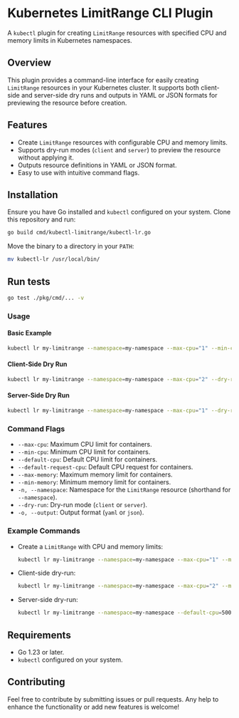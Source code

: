 # Kubernetes LimitRange CLI Plugin

A `kubectl` plugin for creating `LimitRange` resources with specified CPU and memory limits in Kubernetes namespaces.

## Overview

This plugin provides a command-line interface for easily creating `LimitRange` resources in your Kubernetes cluster. It supports both client-side and server-side dry runs and outputs in YAML or JSON formats for previewing the resource before creation.

## Features

- Create `LimitRange` resources with configurable CPU and memory limits.
- Supports dry-run modes (`client` and `server`) to preview the resource without applying it.
- Outputs resource definitions in YAML or JSON format.
- Easy to use with intuitive command flags.

## Installation

Ensure you have Go installed and `kubectl` configured on your system. Clone this repository and run:

```bash
go build cmd/kubectl-limitrange/kubectl-lr.go
```

Move the binary to a directory in your `PATH`:

```bash
mv kubectl-lr /usr/local/bin/
```

## Run tests

```bash
go test ./pkg/cmd/... -v
```

### Usage

#### Basic Example

```bash
kubectl lr my-limitrange --namespace=my-namespace --max-cpu="1" --min-cpu=100m --max-memory=500Mi --min-memory=100Mi
```

#### Client-Side Dry Run

```bash
kubectl lr my-limitrange --namespace=my-namespace --max-cpu="2" --dry-run=client -o yaml
```

#### Server-Side Dry Run

```bash
kubectl lr my-limitrange --namespace=my-namespace --max-cpu="1" --dry-run=server -o json
```

### Command Flags

- `--max-cpu`: Maximum CPU limit for containers.
- `--min-cpu`: Minimum CPU limit for containers.
- `--default-cpu`: Default CPU limit for containers.
- `--default-request-cpu`: Default CPU request for containers.
- `--max-memory`: Maximum memory limit for containers.
- `--min-memory`: Minimum memory limit for containers.
- `-n, --namespace`: Namespace for the `LimitRange` resource (shorthand for `--namespace`).
- `--dry-run`: Dry-run mode (`client` or `server`).
- `-o, --output`: Output format (`yaml` or `json`).

### Example Commands

- Create a `LimitRange` with CPU and memory limits:
  ```bash
  kubectl lr my-limitrange --namespace=my-namespace --max-cpu="1" --min-cpu=100m --max-memory=500Mi --min-memory=100Mi
  ```

- Client-side dry-run:
  ```bash
  kubectl lr my-limitrange --namespace=my-namespace --max-cpu="2" --min-cpu=500m --dry-run=client -o yaml
  ```

- Server-side dry-run:
  ```bash
  kubectl lr my-limitrange --namespace=my-namespace --default-cpu=500m --default-request-cpu=200m --dry-run=server -o json
  ```

## Requirements

- Go 1.23 or later.
- `kubectl` configured on your system.

## Contributing

Feel free to contribute by submitting issues or pull requests. Any help to enhance the functionality or add new features is welcome!